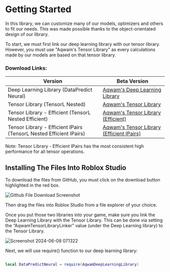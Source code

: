 # Getting Started

In this library, we can customize many of our models, optimizers and others to fit our needs. This was made possible thanks to the object-orientated design of our library.

To start, we must first link our deep learning library with our tensor library. However, you must use "Aqwam's Tensor Library" as every calculations made by our models are based on that tensor library.

### Download Links:

| Version                                                                 | Beta Version                                                                                                                                               |
|-------------------------------------------------------------------------|------------------------------------------------------------------------------------------------------------------------------------------------------------|
| Deep Learning Library (DataPredict Neural)                              | [Aqwam's Deep Learning Library](https://github.com/AqwamCreates/DataPredict-Neural/blob/main/module_scripts/AqwamDeepLearningLibrary.rbxm)                 |
| Tensor Library (TensorL Nested)                                         | [Aqwam's Tensor Library](https://github.com/AqwamCreates/TensorL/blob/main/TensorL_Table_Nested.lua)                                                       |
| Tensor Library - Efficient (TensorL Nested Efficient)                   | [Aqwam's Tensor Library (Efficient)](https://github.com/AqwamCreates/TensorL/blob/main/TensorL_Table_Nested_Efficient.lua)                                 |
| Tensor Library - Efficient IPairs (TensorL Nested Efficient IPairs)     | [Aqwam's Tensor Library (Efficient IPairs)](https://github.com/AqwamCreates/TensorL/blob/main/TensorL_Table_Nested_Efficient_IPairs.lua)                   |

Note: Tensor Library - Efficient IPairs has the most consistent high performance for all tensor operations.

## Installing The Files Into Roblox Studio

To download the files from GitHub, you must click on the download button highlighted in the red box.

![Github File Download Screenshot](https://github.com/AqwamCreates/DataPredict/assets/67371914/b921d568-81b9-4f47-8a96-e0ab0316a4fe)

Then drag the files into Roblox Studio from a file explorer of your choice.

Once you put those two libraries into your game, make sure you link the Deep Learning Library with the Tensor Library. This can be done via setting the “AqwamTensorLibraryLinker” value (under the Deep Learning library) to the Tensor Library.

![Screenshot 2024-06-08 071322](https://github.com/AqwamCreates/DataPredict-Neural/assets/67371914/c4ccb9b9-4c02-4708-bffd-5959e73d99f0)

Next, we will use require() function to our deep learning library:

```lua

local DataPredictNeural = require(AqwamDeepLearningLibrary) 

```
